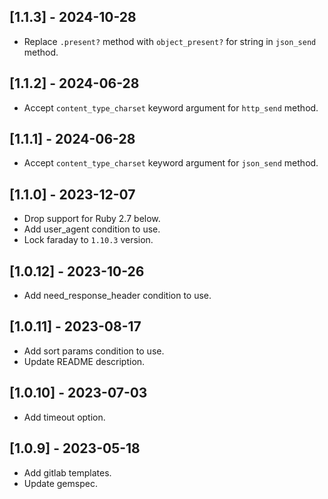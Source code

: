 ## [1.1.3] - 2024-10-28
- Replace `.present?` method with `object_present?` for string in `json_send` method. 

## [1.1.2] - 2024-06-28
- Accept `content_type_charset` keyword argument for `http_send` method.

## [1.1.1] - 2024-06-28
- Accept `content_type_charset` keyword argument for `json_send` method.

## [1.1.0] - 2023-12-07
- Drop support for Ruby 2.7 below.
- Add user_agent condition to use.
- Lock faraday to `1.10.3` version.

## [1.0.12] - 2023-10-26
- Add need_response_header condition to use.

## [1.0.11] - 2023-08-17
- Add sort params condition to use.
- Update README description.

## [1.0.10] - 2023-07-03
- Add timeout option.

## [1.0.9] - 2023-05-18
- Add gitlab templates.
- Update gemspec.
